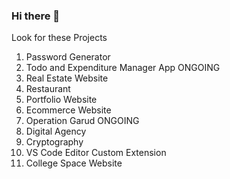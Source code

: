 ### Hi there 👋

Look for these Projects



1. Password Generator
2. Todo and Expenditure Manager App           ONGOING 
3. Real Estate Website
4. Restaurant
5. Portfolio Website
6. Ecommerce Website
7. Operation Garud                            ONGOING
8. Digital Agency
9. Cryptography
10. VS Code Editor Custom Extension
11. College Space Website


<!--
**Shah-Saurabh-Gupta/Shah-Saurabh-Gupta** is a ✨ _special_ ✨ repository because its `README.md` (this file) appears on your GitHub profile.

Here are some ideas to get you started:

- 🔭 I’m currently working on ...
- 🌱 I’m currently learning ...
- 👯 I’m looking to collaborate on ...
- 🤔 I’m looking for help with ...
- 💬 Ask me about ...
- 📫 How to reach me: ...
- 😄 Pronouns: ...
- ⚡ Fun fact: ...
-->
